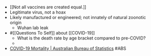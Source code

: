 - [[Not all vaccines are created equal.]]
- Legitimate virus, not a hoax
- Likely manufactured or engineered; not innately of natural zoonotic origin
	- Wuhan lab leak
- #[[Questions To Self]] about [[COVID-19]]
	- What is the death rate by age bracket compared to pre-COVID?
	-
- [COVID-19 Mortality | Australian Bureau of Statistics](https://www.abs.gov.au/articles/covid-19-mortality-1) #ABS